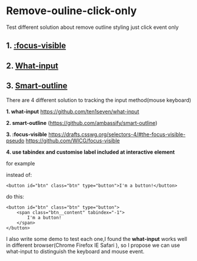 # Remove-ouline-click-only
Test different solution about remove outline styling just click event only

## 1. [:focus-visible](https://drafts.csswg.org/selectors-4/#the-focus-visible-pseudo)

## 2. [What-input](https://github.com/ten1seven/what-input)

## 3. [Smart-outline](https://github.com/ambassify/smart-outline)

There are 4 different solution to tracking the input method(mouse keyboard)

**1. what-input**
https://github.com/ten1seven/what-input

**2. smart-outline**
(https://github.com/ambassify/smart-outline)

**3. :focus-visible**
https://drafts.csswg.org/selectors-4/#the-focus-visible-pseudo
https://github.com/WICG/focus-visible


**4. use tabindex and customise label included at interactive element**


for example


instead of:
```
<button id="btn" class="btn" type="button">I'm a button!</button>
```

do this:

```
<button id="btn" class="btn" type="button">
    <span class="btn__content" tabindex="-1">
        I'm a button!
    </span>
</button>
```

I also write some demo to test each one,I found the **what-input** works well in different browser(Chrome Firefox IE Safari ), so I propose we can use what-input to distinguish the keyboard and mouse event.

